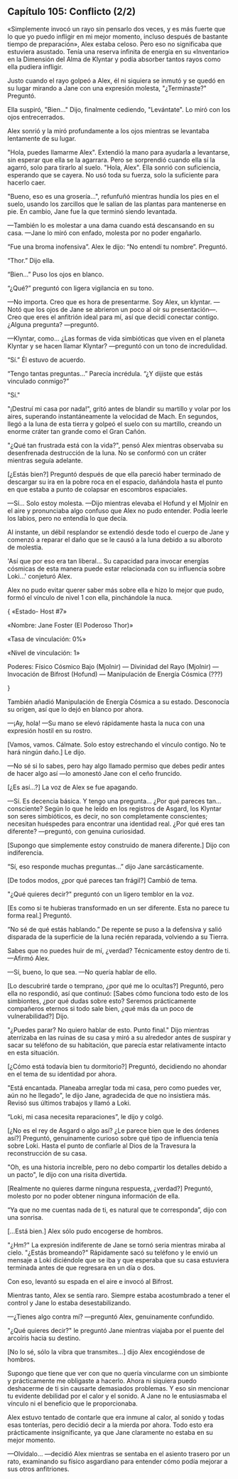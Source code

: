 
## Capítulo 105: Conflicto (2/2)


«Simplemente invocó un rayo sin pensarlo dos veces, y es más fuerte que lo que yo puedo infligir en mi mejor momento, incluso después de bastante tiempo de preparación», Alex estaba celoso. Pero eso no significaba que estuviera asustado. Tenía una reserva infinita de energía en su «Inventario» en la Dimensión del Alma de Klyntar y podía absorber tantos rayos como ella pudiera infligir.

Justo cuando el rayo golpeó a Alex, él ni siquiera se inmutó y se quedó en su lugar mirando a Jane con una expresión molesta, "¿Terminaste?" Preguntó.

Ella suspiró, "Bien..." Dijo, finalmente cediendo, "Levántate". Lo miró con los ojos entrecerrados.

Alex sonrió y la miró profundamente a los ojos mientras se levantaba lentamente de su lugar.

"Hola, puedes llamarme Alex". Extendió la mano para ayudarla a levantarse, sin esperar que ella se la agarrara. Pero se sorprendió cuando ella sí la agarró, solo para tirarlo al suelo. "Hola, Alex". Ella sonrió con suficiencia, esperando que se cayera. No usó toda su fuerza, solo la suficiente para hacerlo caer.

"Bueno, eso es una grosería...", refunfuñó mientras hundía los pies en el suelo, usando los zarcillos que le salían de las plantas para mantenerse en pie. En cambio, Jane fue la que terminó siendo levantada.

—También lo es molestar a una dama cuando está descansando en su casa. —Jane lo miró con enfado, molesta por no poder engañarlo.

“Fue una broma inofensiva”. Alex le dijo: “No entendí tu nombre”. Preguntó.

“Thor.” Dijo ella.

“Bien…” Puso los ojos en blanco.

“¿Qué?” preguntó con ligera vigilancia en su tono.

—No importa. Creo que es hora de presentarme. Soy Alex, un klyntar. —Notó que los ojos de Jane se abrieron un poco al oír su presentación—. Creo que eres el anfitrión ideal para mí, así que decidí conectar contigo. ¿Alguna pregunta? —preguntó.

—Klyntar, como… ¿Las formas de vida simbióticas que viven en el planeta Klyntar y se hacen llamar Klyntar? —preguntó con un tono de incredulidad.

“Sí.” Él estuvo de acuerdo.

“Tengo tantas preguntas…” Parecía incrédula. “¿Y dijiste que estás vinculado conmigo?”

"Sí."

"¡Destruí mi casa por nada!", gritó antes de blandir su martillo y volar por los aires, superando instantáneamente la velocidad de Mach. En segundos, llegó a la luna de esta tierra y golpeó el suelo con su martillo, creando un enorme cráter tan grande como el Gran Cañón.

"¿Qué tan frustrada está con la vida?", pensó Alex mientras observaba su desenfrenada destrucción de la luna. No se conformó con un cráter mientras seguía adelante.

[¿Estás bien?] Preguntó después de que ella pareció haber terminado de descargar su ira en la pobre roca en el espacio, dañándola hasta el punto en que estaba a punto de colapsar en escombros espaciales.

—Sí... Solo estoy molesta. —Dijo mientras elevaba el Hofund y el Mjolnir en el aire y pronunciaba algo confuso que Alex no pudo entender. Podía leerle los labios, pero no entendía lo que decía.

Al instante, un débil resplandor se extendió desde todo el cuerpo de Jane y comenzó a reparar el daño que se le causó a la luna debido a su alboroto de molestia.

'Así que por eso era tan liberal... Su capacidad para invocar energías cósmicas de esta manera puede estar relacionada con su influencia sobre Loki...' conjeturó Alex.

Alex no pudo evitar querer saber más sobre ella e hizo lo mejor que pudo, formó el vínculo de nivel 1 con ella, pinchándole la nuca.

{ «Estado- Host #7»

«Nombre: Jane Foster (El Poderoso Thor)»

«Tasa de vinculación: 0%»

«Nivel de vinculación: 1»

Poderes: Físico Cósmico Bajo (Mjolnir) — Divinidad del Rayo (Mjolnir) — Invocación de Bifrost (Hofund) — Manipulación de Energía Cósmica (???)

}

También añadió Manipulación de Energía Cósmica a su estado. Desconocía su origen, así que lo dejó en blanco por ahora.

—¡Ay, hola! —Su mano se elevó rápidamente hasta la nuca con una expresión hostil en su rostro.

[Vamos, vamos. Cálmate. Solo estoy estrechando el vínculo contigo. No te hará ningún daño.] Le dijo.

—No sé si lo sabes, pero hay algo llamado permiso que debes pedir antes de hacer algo así —lo amonestó Jane con el ceño fruncido.

[¿Es así…?] La voz de Alex se fue apagando.

—Sí. Es decencia básica. Y tengo una pregunta... ¿Por qué pareces tan... consciente? Según lo que he leído en los registros de Asgard, los Klyntar son seres simbióticos, es decir, no son completamente conscientes; necesitan huéspedes para encontrar una identidad real. ¿Por qué eres tan diferente? —preguntó, con genuina curiosidad.

[Supongo que simplemente estoy construido de manera diferente.] Dijo con indiferencia.

“Sí, eso responde muchas preguntas…” dijo Jane sarcásticamente.

[De todos modos, ¿por qué pareces tan frágil?] Cambió de tema.

"¿Qué quieres decir?" preguntó con un ligero temblor en la voz. 

[Es como si te hubieras transformado en un ser diferente. Esta no parece tu forma real.] Preguntó.

“No sé de qué estás hablando.” De repente se puso a la defensiva y salió disparada de la superficie de la luna recién reparada, volviendo a su Tierra.

Sabes que no puedes huir de mí, ¿verdad? Técnicamente estoy dentro de ti. —Afirmó Alex.

—Sí, bueno, lo que sea. —No quería hablar de ello.

[Lo descubriré tarde o temprano, ¿por qué me lo ocultas?] Preguntó, pero ella no respondió, así que continuó: [Sabes cómo funciona todo esto de los simbiontes, ¿por qué dudas sobre esto? Seremos prácticamente compañeros eternos si todo sale bien, ¿qué más da un poco de vulnerabilidad?] Dijo.

"¿Puedes parar? No quiero hablar de esto. Punto final." Dijo mientras aterrizaba en las ruinas de su casa y miró a su alrededor antes de suspirar y sacar su teléfono de su habitación, que parecía estar relativamente intacto en esta situación.

[¿Cómo está todavía bien tu dormitorio?] Preguntó, decidiendo no ahondar en el tema de su identidad por ahora.

"Está encantada. Planeaba arreglar toda mi casa, pero como puedes ver, aún no he llegado", le dijo Jane, agradecida de que no insistiera más. Revisó sus últimos trabajos y llamó a Loki.

“Loki, mi casa necesita reparaciones”, le dijo y colgó.

[¿No es el rey de Asgard o algo así? ¿Le parece bien que le des órdenes así?] Preguntó, genuinamente curioso sobre qué tipo de influencia tenía sobre Loki. Hasta el punto de confiarle al Dios de la Travesura la reconstrucción de su casa.

"Oh, es una historia increíble, pero no debo compartir los detalles debido a un pacto", le dijo con una risita divertida.

[Realmente no quieres darme ninguna respuesta, ¿verdad?] Preguntó, molesto por no poder obtener ninguna información de ella.

“Ya que no me cuentas nada de ti, es natural que te corresponda”, dijo con una sonrisa.

[…Está bien.] Alex sólo pudo encogerse de hombros.

"¿Hm?" La expresión indiferente de Jane se tornó seria mientras miraba al cielo. "¿Estás bromeando?" Rápidamente sacó su teléfono y le envió un mensaje a Loki diciéndole que se iba y que esperaba que su casa estuviera terminada antes de que regresara en un día o dos.

Con eso, levantó su espada en el aire e invocó al Bifrost.

Mientras tanto, Alex se sentía raro. Siempre estaba acostumbrado a tener el control y Jane lo estaba desestabilizando. 

—¿Tienes algo contra mí? —preguntó Alex, genuinamente confundido.

"¿Qué quieres decir?" le preguntó Jane mientras viajaba por el puente del arcoíris hacia su destino.

[No lo sé, sólo la vibra que transmites…] dijo Alex encogiéndose de hombros.

Supongo que tiene que ver con que no quería vincularme con un simbionte y prácticamente me obligaste a hacerlo. Ahora ni siquiera puedo deshacerme de ti sin causarte demasiados problemas. Y eso sin mencionar tu evidente debilidad por el calor y el sonido. A Jane no le entusiasmaba el vínculo ni el beneficio que le proporcionaba.

Alex estuvo tentado de contarle que era inmune al calor, al sonido y todas esas tonterías, pero decidió decir a la mierda por ahora. Todo esto era prácticamente insignificante, ya que Jane claramente no estaba en su mejor momento.

—Olvídalo… —decidió Alex mientras se sentaba en el asiento trasero por un rato, examinando su físico asgardiano para entender cómo podía mejorar a sus otros anfitriones.
